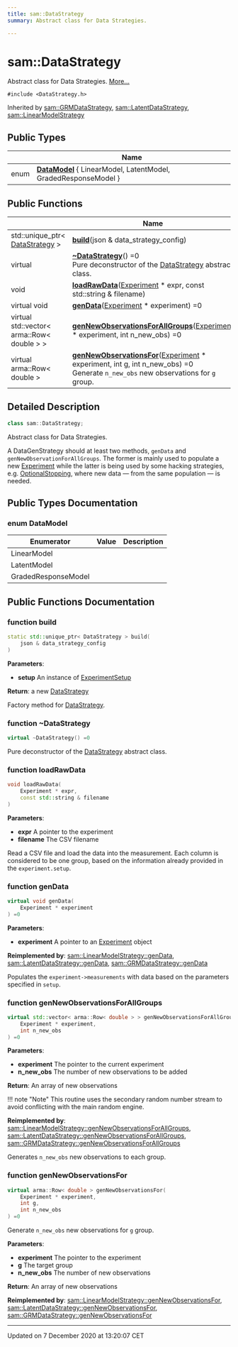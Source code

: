 ```yaml
---
title: sam::DataStrategy
summary: Abstract class for Data Strategies.  

---
```


# sam::DataStrategy




Abstract class for Data Strategies.  [More...](#detailed-description)


`#include <DataStrategy.h>`



Inherited by [sam::GRMDataStrategy](/doxygen/Classes/classsam_1_1_g_r_m_data_strategy/), [sam::LatentDataStrategy](/doxygen/Classes/classsam_1_1_latent_data_strategy/), [sam::LinearModelStrategy](/doxygen/Classes/classsam_1_1_linear_model_strategy/)




## Public Types

|                | Name           |
| -------------- | -------------- |
| enum | **[DataModel](/doxygen/Classes/classsam_1_1_data_strategy/#enum-datamodel)** { LinearModel, LatentModel, GradedResponseModel } |






## Public Functions

|                | Name           |
| -------------- | -------------- |
| std::unique_ptr< [DataStrategy](/doxygen/Classes/classsam_1_1_data_strategy/) > | **[build](/doxygen/Classes/classsam_1_1_data_strategy/#function-build)**(json & data_strategy_config)  |
| virtual  | **[~DataStrategy](/doxygen/Classes/classsam_1_1_data_strategy/#function-~datastrategy)**() =0 <br>Pure deconstructor of the [DataStrategy](/doxygen/Classes/classsam_1_1_data_strategy/) abstract class.  |
| void | **[loadRawData](/doxygen/Classes/classsam_1_1_data_strategy/#function-loadrawdata)**([Experiment](/doxygen/Classes/classsam_1_1_experiment/) * expr, const std::string & filename)  |
| virtual void | **[genData](/doxygen/Classes/classsam_1_1_data_strategy/#function-gendata)**([Experiment](/doxygen/Classes/classsam_1_1_experiment/) * experiment) =0  |
| virtual std::vector< arma::Row< double > > | **[genNewObservationsForAllGroups](/doxygen/Classes/classsam_1_1_data_strategy/#function-gennewobservationsforallgroups)**([Experiment](/doxygen/Classes/classsam_1_1_experiment/) * experiment, int n_new_obs) =0  |
| virtual arma::Row< double > | **[genNewObservationsFor](/doxygen/Classes/classsam_1_1_data_strategy/#function-gennewobservationsfor)**([Experiment](/doxygen/Classes/classsam_1_1_experiment/) * experiment, int g, int n_new_obs) =0 <br>Generate `n_new_obs` new observations for `g` group.  |








## Detailed Description

```cpp
class sam::DataStrategy;
```

Abstract class for Data Strategies. 


























A DataGenStrategy should at least two methods, `genData` and `genNewObservationForAllGroups`. The former is mainly used to populate a new [Experiment](/doxygen/Classes/classsam_1_1_experiment/) while the latter is being used by some hacking strategies, e.g. [OptionalStopping](/doxygen/Classes/classsam_1_1_optional_stopping/), where new data — from the same population — is needed. 



## Public Types Documentation

### enum DataModel


| Enumerator | Value | Description |
| ---------- | ----- | ----------- |
| LinearModel |  |   |
| LatentModel |  |   |
| GradedResponseModel |  |   |





































## Public Functions Documentation

### function build

```cpp
static std::unique_ptr< DataStrategy > build(
    json & data_strategy_config
)
```


**Parameters**: 

  * **setup** An instance of [ExperimentSetup](/doxygen/Classes/classsam_1_1_experiment_setup/)







**Return**: a new [DataStrategy](/doxygen/Classes/classsam_1_1_data_strategy/)



















Factory method for [DataStrategy](/doxygen/Classes/classsam_1_1_data_strategy/).


### function ~DataStrategy

```cpp
virtual ~DataStrategy() =0
```

Pure deconstructor of the [DataStrategy](/doxygen/Classes/classsam_1_1_data_strategy/) abstract class. 




























### function loadRawData

```cpp
void loadRawData(
    Experiment * expr,
    const std::string & filename
)
```


**Parameters**: 

  * **expr** A pointer to the experiment 
  * **filename** The CSV filename 


























Read a CSV file and load the data into the measurement. Each column is considered to be one group, based on the information already provided in the `experiment.setup`.


### function genData

```cpp
virtual void genData(
    Experiment * experiment
) =0
```


**Parameters**: 

  * **experiment** A pointer to an [Experiment](/doxygen/Classes/classsam_1_1_experiment/) object 

























**Reimplemented by**: [sam::LinearModelStrategy::genData](/doxygen/Classes/classsam_1_1_linear_model_strategy/#function-gendata), [sam::LatentDataStrategy::genData](/doxygen/Classes/classsam_1_1_latent_data_strategy/#function-gendata), [sam::GRMDataStrategy::genData](/doxygen/Classes/classsam_1_1_g_r_m_data_strategy/#function-gendata)


Populates the `experiment->measurements` with data based on the parameters specified in `setup`.


### function genNewObservationsForAllGroups

```cpp
virtual std::vector< arma::Row< double > > genNewObservationsForAllGroups(
    Experiment * experiment,
    int n_new_obs
) =0
```


**Parameters**: 

  * **experiment** The pointer to the current experiment 
  * **n_new_obs** The number of new observations to be added







**Return**: An array of new observations 





!!! note "Note"
    This routine uses the secondary random number stream to avoid conflicting with the main random engine.













**Reimplemented by**: [sam::LinearModelStrategy::genNewObservationsForAllGroups](/doxygen/Classes/classsam_1_1_linear_model_strategy/#function-gennewobservationsforallgroups), [sam::LatentDataStrategy::genNewObservationsForAllGroups](/doxygen/Classes/classsam_1_1_latent_data_strategy/#function-gennewobservationsforallgroups), [sam::GRMDataStrategy::genNewObservationsForAllGroups](/doxygen/Classes/classsam_1_1_g_r_m_data_strategy/#function-gennewobservationsforallgroups)


Generates `n_new_obs` new observations to each group.


### function genNewObservationsFor

```cpp
virtual arma::Row< double > genNewObservationsFor(
    Experiment * experiment,
    int g,
    int n_new_obs
) =0
```

Generate `n_new_obs` new observations for `g` group. 

**Parameters**: 

  * **experiment** The pointer to the experiment 
  * **g** The target group 
  * **n_new_obs** The number of new observations







**Return**: An array of new observations 


















**Reimplemented by**: [sam::LinearModelStrategy::genNewObservationsFor](/doxygen/Classes/classsam_1_1_linear_model_strategy/#function-gennewobservationsfor), [sam::LatentDataStrategy::genNewObservationsFor](/doxygen/Classes/classsam_1_1_latent_data_strategy/#function-gennewobservationsfor), [sam::GRMDataStrategy::genNewObservationsFor](/doxygen/Classes/classsam_1_1_g_r_m_data_strategy/#function-gennewobservationsfor)










-------------------------------

Updated on  7 December 2020 at 13:20:07 CET